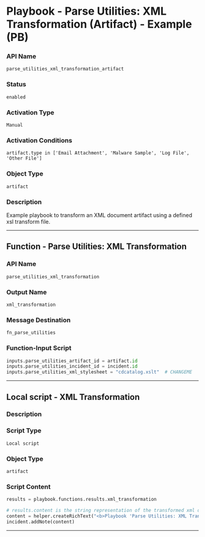 <!--
    DO NOT MANUALLY EDIT THIS FILE
    THIS FILE IS AUTOMATICALLY GENERATED WITH resilient-sdk codegen
    Generated with resilient-sdk v51.0.5.0.1475
-->

# Playbook - Parse Utilities: XML Transformation (Artifact) - Example (PB)

### API Name
`parse_utilities_xml_transformation_artifact`

### Status
`enabled`

### Activation Type
`Manual`

### Activation Conditions
`artifact.type in ['Email Attachment', 'Malware Sample', 'Log File', 'Other File']`

### Object Type
`artifact`

### Description
Example playbook to transform an XML document artifact using a defined xsl transform file.


---
## Function - Parse Utilities: XML Transformation

### API Name
`parse_utilities_xml_transformation`

### Output Name
`xml_transformation`

### Message Destination
`fn_parse_utilities`

### Function-Input Script
```python
inputs.parse_utilities_artifact_id = artifact.id
inputs.parse_utilities_incident_id = incident.id
inputs.parse_utilities_xml_stylesheet = "cdcatalog.xslt"  # CHANGEME
```

---

## Local script - XML Transformation

### Description


### Script Type
`Local script`

### Object Type
`artifact`

### Script Content
```python
results = playbook.functions.results.xml_transformation

# results.content is the string representation of the transformed xml document
content = helper.createRichText("<b>Playbook 'Parse Utilities: XML Transformation (Artifact) - Example (PB)' results</b><br>{}".format(results.content))
incident.addNote(content)
```

---


